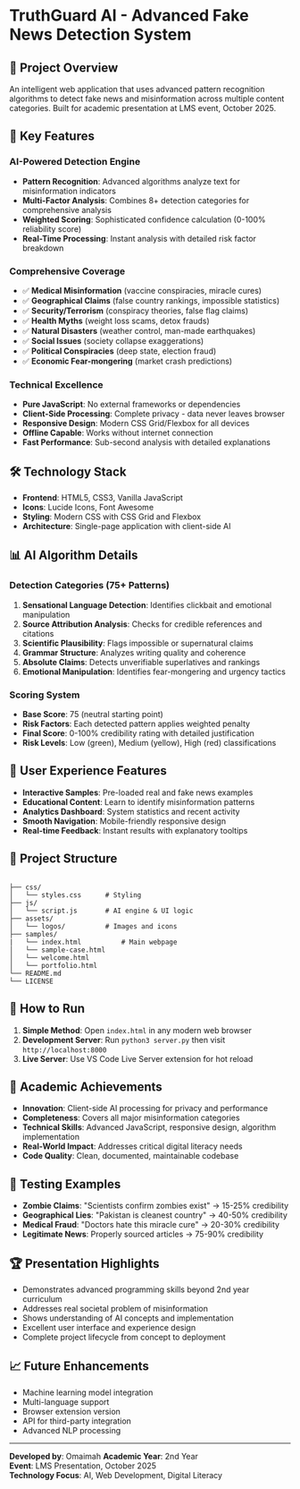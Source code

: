 # TruthGuard AI - Advanced Fake News Detection System

## 🎯 Project Overview
An intelligent web application that uses advanced pattern recognition algorithms to detect fake news and misinformation across multiple content categories. Built for academic presentation at LMS event, October 2025.

## 🚀 Key Features

### AI-Powered Detection Engine
- **Pattern Recognition**: Advanced algorithms analyze text for misinformation indicators
- **Multi-Factor Analysis**: Combines 8+ detection categories for comprehensive analysis
- **Weighted Scoring**: Sophisticated confidence calculation (0-100% reliability score)
- **Real-Time Processing**: Instant analysis with detailed risk factor breakdown

### Comprehensive Coverage
- ✅ **Medical Misinformation** (vaccine conspiracies, miracle cures)
- ✅ **Geographical Claims** (false country rankings, impossible statistics)
- ✅ **Security/Terrorism** (conspiracy theories, false flag claims)
- ✅ **Health Myths** (weight loss scams, detox frauds)
- ✅ **Natural Disasters** (weather control, man-made earthquakes)
- ✅ **Social Issues** (society collapse exaggerations)
- ✅ **Political Conspiracies** (deep state, election fraud)
- ✅ **Economic Fear-mongering** (market crash predictions)

### Technical Excellence
- **Pure JavaScript**: No external frameworks or dependencies
- **Client-Side Processing**: Complete privacy - data never leaves browser
- **Responsive Design**: Modern CSS Grid/Flexbox for all devices
- **Offline Capable**: Works without internet connection
- **Fast Performance**: Sub-second analysis with detailed explanations

## 🛠️ Technology Stack
- **Frontend**: HTML5, CSS3, Vanilla JavaScript
- **Icons**: Lucide Icons, Font Awesome
- **Styling**: Modern CSS with CSS Grid and Flexbox
- **Architecture**: Single-page application with client-side AI

## 📊 AI Algorithm Details

### Detection Categories (75+ Patterns)
1. **Sensational Language Detection**: Identifies clickbait and emotional manipulation
2. **Source Attribution Analysis**: Checks for credible references and citations
3. **Scientific Plausibility**: Flags impossible or supernatural claims
4. **Grammar Structure**: Analyzes writing quality and coherence
5. **Absolute Claims**: Detects unverifiable superlatives and rankings
6. **Emotional Manipulation**: Identifies fear-mongering and urgency tactics

### Scoring System
- **Base Score**: 75 (neutral starting point)
- **Risk Factors**: Each detected pattern applies weighted penalty
- **Final Score**: 0-100% credibility rating with detailed justification
- **Risk Levels**: Low (green), Medium (yellow), High (red) classifications

## 🎨 User Experience Features
- **Interactive Samples**: Pre-loaded real and fake news examples
- **Educational Content**: Learn to identify misinformation patterns
- **Analytics Dashboard**: System statistics and recent activity
- **Smooth Navigation**: Mobile-friendly responsive design
- **Real-time Feedback**: Instant results with explanatory tooltips

## 📁 Project Structure
```

├── css/
│   └── styles.css      # Styling
├── js/
│   └── script.js       # AI engine & UI logic
├── assets/
│   └── logos/          # Images and icons
├── samples/
|   └── index.html          # Main webpage
│   └── sample-case.html
│   └── welcome.html
│   └── portfolio.html
└── README.md
└── LICENSE
```

## 🚀 How to Run
1. **Simple Method**: Open `index.html` in any modern web browser
2. **Development Server**: Run `python3 server.py` then visit `http://localhost:8000`
3. **Live Server**: Use VS Code Live Server extension for hot reload

## 🎯 Academic Achievements
- **Innovation**: Client-side AI processing for privacy and performance
- **Completeness**: Covers all major misinformation categories
- **Technical Skills**: Advanced JavaScript, responsive design, algorithm implementation
- **Real-World Impact**: Addresses critical digital literacy needs
- **Code Quality**: Clean, documented, maintainable codebase

## 🧪 Testing Examples
- **Zombie Claims**: "Scientists confirm zombies exist" → 15-25% credibility
- **Geographical Lies**: "Pakistan is cleanest country" → 40-50% credibility  
- **Medical Fraud**: "Doctors hate this miracle cure" → 20-30% credibility
- **Legitimate News**: Properly sourced articles → 75-90% credibility

## 🏆 Presentation Highlights
- Demonstrates advanced programming skills beyond 2nd year curriculum
- Addresses real societal problem of misinformation
- Shows understanding of AI concepts and implementation
- Excellent user interface and experience design
- Complete project lifecycle from concept to deployment

## 📈 Future Enhancements
- Machine learning model integration
- Multi-language support
- Browser extension version
- API for third-party integration
- Advanced NLP processing

---
**Developed by**: Omaimah 
**Academic Year**: 2nd Year  
**Event**: LMS Presentation, October 2025  
**Technology Focus**: AI, Web Development, Digital Literacy
